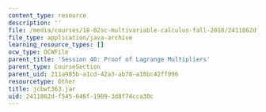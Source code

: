 ```yaml
---
content_type: resource
description: ''
file: /media/courses/18-02sc-multivariable-calculus-fall-2010/2411862df545646f19093d8f74cca30c_jcbwt363.jar
file_type: application/java-archive
learning_resource_types: []
ocw_type: OCWFile
parent_title: 'Session 40: Proof of Lagrange Multipliers'
parent_type: CourseSection
parent_uid: 211a985b-a1cd-42a3-ab78-a18bc42ff996
resourcetype: Other
title: jcbwt363.jar
uid: 2411862d-f545-646f-1909-3d8f74cca30c
---
```

